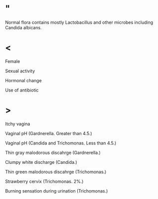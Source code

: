 # "

Normal flora contains mostly Lactobacillus and other microbes including Candida albicans.

# <

Female

Sexual activity

Hormonal change

Use of antibiotic

# >

Itchy vagina

Vaginal pH
(Gardnerella. Greater than 4.5.)

Vaginal pH
(Candida and Trichomonas. Less than 4.5.)

Thin gray malodorous discahrge
(Gardnerella.)

Clumpy white discharge
(Candida.)

Thin green malodorous discahrge
(Trichomonas.)

Strawberry cervix
(Trichomonas. 2%.)

Burning sensation during urination
(Trichomonas.)
